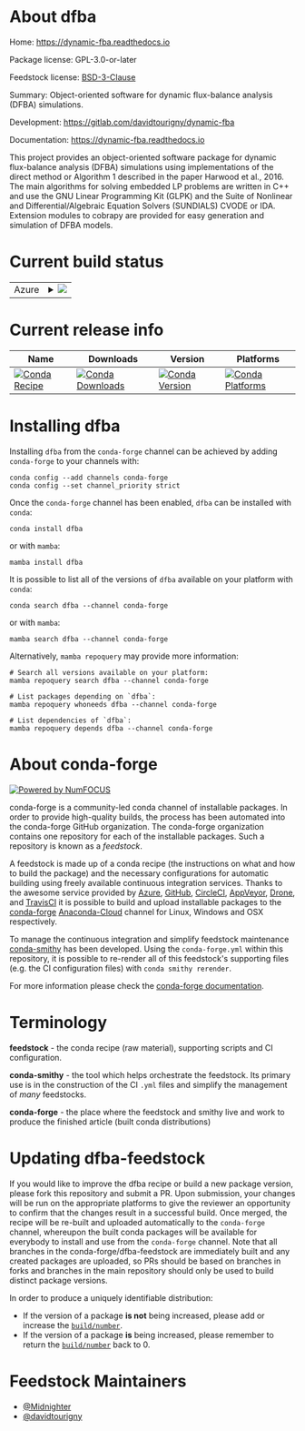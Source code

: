About dfba
==========

Home: https://dynamic-fba.readthedocs.io

Package license: GPL-3.0-or-later

Feedstock license: [BSD-3-Clause](https://github.com/conda-forge/dfba-feedstock/blob/main/LICENSE.txt)

Summary: Object-oriented software for dynamic flux-balance analysis (DFBA) simulations.

Development: https://gitlab.com/davidtourigny/dynamic-fba

Documentation: https://dynamic-fba.readthedocs.io

This project provides an object-oriented software package for dynamic flux-balance analysis (DFBA) simulations using implementations of the direct method or Algorithm 1 described in the paper Harwood et al., 2016. The main algorithms for solving embedded LP problems are written in C++ and use the GNU Linear Programming Kit (GLPK) and the Suite of Nonlinear and Differential/Algebraic Equation Solvers (SUNDIALS) CVODE or IDA. Extension modules to cobrapy are provided for easy generation and simulation of DFBA models.


Current build status
====================


<table>
    
  <tr>
    <td>Azure</td>
    <td>
      <details>
        <summary>
          <a href="https://dev.azure.com/conda-forge/feedstock-builds/_build/latest?definitionId=12376&branchName=main">
            <img src="https://dev.azure.com/conda-forge/feedstock-builds/_apis/build/status/dfba-feedstock?branchName=main">
          </a>
        </summary>
        <table>
          <thead><tr><th>Variant</th><th>Status</th></tr></thead>
          <tbody><tr>
              <td>linux_64_python3.10.____cpython</td>
              <td>
                <a href="https://dev.azure.com/conda-forge/feedstock-builds/_build/latest?definitionId=12376&branchName=main">
                  <img src="https://dev.azure.com/conda-forge/feedstock-builds/_apis/build/status/dfba-feedstock?branchName=main&jobName=linux&configuration=linux_64_python3.10.____cpython" alt="variant">
                </a>
              </td>
            </tr><tr>
              <td>linux_64_python3.7.____cpython</td>
              <td>
                <a href="https://dev.azure.com/conda-forge/feedstock-builds/_build/latest?definitionId=12376&branchName=main">
                  <img src="https://dev.azure.com/conda-forge/feedstock-builds/_apis/build/status/dfba-feedstock?branchName=main&jobName=linux&configuration=linux_64_python3.7.____cpython" alt="variant">
                </a>
              </td>
            </tr><tr>
              <td>linux_64_python3.8.____cpython</td>
              <td>
                <a href="https://dev.azure.com/conda-forge/feedstock-builds/_build/latest?definitionId=12376&branchName=main">
                  <img src="https://dev.azure.com/conda-forge/feedstock-builds/_apis/build/status/dfba-feedstock?branchName=main&jobName=linux&configuration=linux_64_python3.8.____cpython" alt="variant">
                </a>
              </td>
            </tr><tr>
              <td>linux_64_python3.9.____cpython</td>
              <td>
                <a href="https://dev.azure.com/conda-forge/feedstock-builds/_build/latest?definitionId=12376&branchName=main">
                  <img src="https://dev.azure.com/conda-forge/feedstock-builds/_apis/build/status/dfba-feedstock?branchName=main&jobName=linux&configuration=linux_64_python3.9.____cpython" alt="variant">
                </a>
              </td>
            </tr><tr>
              <td>osx_64_python3.10.____cpython</td>
              <td>
                <a href="https://dev.azure.com/conda-forge/feedstock-builds/_build/latest?definitionId=12376&branchName=main">
                  <img src="https://dev.azure.com/conda-forge/feedstock-builds/_apis/build/status/dfba-feedstock?branchName=main&jobName=osx&configuration=osx_64_python3.10.____cpython" alt="variant">
                </a>
              </td>
            </tr><tr>
              <td>osx_64_python3.7.____cpython</td>
              <td>
                <a href="https://dev.azure.com/conda-forge/feedstock-builds/_build/latest?definitionId=12376&branchName=main">
                  <img src="https://dev.azure.com/conda-forge/feedstock-builds/_apis/build/status/dfba-feedstock?branchName=main&jobName=osx&configuration=osx_64_python3.7.____cpython" alt="variant">
                </a>
              </td>
            </tr><tr>
              <td>osx_64_python3.8.____cpython</td>
              <td>
                <a href="https://dev.azure.com/conda-forge/feedstock-builds/_build/latest?definitionId=12376&branchName=main">
                  <img src="https://dev.azure.com/conda-forge/feedstock-builds/_apis/build/status/dfba-feedstock?branchName=main&jobName=osx&configuration=osx_64_python3.8.____cpython" alt="variant">
                </a>
              </td>
            </tr><tr>
              <td>osx_64_python3.9.____cpython</td>
              <td>
                <a href="https://dev.azure.com/conda-forge/feedstock-builds/_build/latest?definitionId=12376&branchName=main">
                  <img src="https://dev.azure.com/conda-forge/feedstock-builds/_apis/build/status/dfba-feedstock?branchName=main&jobName=osx&configuration=osx_64_python3.9.____cpython" alt="variant">
                </a>
              </td>
            </tr>
          </tbody>
        </table>
      </details>
    </td>
  </tr>
</table>

Current release info
====================

| Name | Downloads | Version | Platforms |
| --- | --- | --- | --- |
| [![Conda Recipe](https://img.shields.io/badge/recipe-dfba-green.svg)](https://anaconda.org/conda-forge/dfba) | [![Conda Downloads](https://img.shields.io/conda/dn/conda-forge/dfba.svg)](https://anaconda.org/conda-forge/dfba) | [![Conda Version](https://img.shields.io/conda/vn/conda-forge/dfba.svg)](https://anaconda.org/conda-forge/dfba) | [![Conda Platforms](https://img.shields.io/conda/pn/conda-forge/dfba.svg)](https://anaconda.org/conda-forge/dfba) |

Installing dfba
===============

Installing `dfba` from the `conda-forge` channel can be achieved by adding `conda-forge` to your channels with:

```
conda config --add channels conda-forge
conda config --set channel_priority strict
```

Once the `conda-forge` channel has been enabled, `dfba` can be installed with `conda`:

```
conda install dfba
```

or with `mamba`:

```
mamba install dfba
```

It is possible to list all of the versions of `dfba` available on your platform with `conda`:

```
conda search dfba --channel conda-forge
```

or with `mamba`:

```
mamba search dfba --channel conda-forge
```

Alternatively, `mamba repoquery` may provide more information:

```
# Search all versions available on your platform:
mamba repoquery search dfba --channel conda-forge

# List packages depending on `dfba`:
mamba repoquery whoneeds dfba --channel conda-forge

# List dependencies of `dfba`:
mamba repoquery depends dfba --channel conda-forge
```


About conda-forge
=================

[![Powered by
NumFOCUS](https://img.shields.io/badge/powered%20by-NumFOCUS-orange.svg?style=flat&colorA=E1523D&colorB=007D8A)](https://numfocus.org)

conda-forge is a community-led conda channel of installable packages.
In order to provide high-quality builds, the process has been automated into the
conda-forge GitHub organization. The conda-forge organization contains one repository
for each of the installable packages. Such a repository is known as a *feedstock*.

A feedstock is made up of a conda recipe (the instructions on what and how to build
the package) and the necessary configurations for automatic building using freely
available continuous integration services. Thanks to the awesome service provided by
[Azure](https://azure.microsoft.com/en-us/services/devops/), [GitHub](https://github.com/),
[CircleCI](https://circleci.com/), [AppVeyor](https://www.appveyor.com/),
[Drone](https://cloud.drone.io/welcome), and [TravisCI](https://travis-ci.com/)
it is possible to build and upload installable packages to the
[conda-forge](https://anaconda.org/conda-forge) [Anaconda-Cloud](https://anaconda.org/)
channel for Linux, Windows and OSX respectively.

To manage the continuous integration and simplify feedstock maintenance
[conda-smithy](https://github.com/conda-forge/conda-smithy) has been developed.
Using the ``conda-forge.yml`` within this repository, it is possible to re-render all of
this feedstock's supporting files (e.g. the CI configuration files) with ``conda smithy rerender``.

For more information please check the [conda-forge documentation](https://conda-forge.org/docs/).

Terminology
===========

**feedstock** - the conda recipe (raw material), supporting scripts and CI configuration.

**conda-smithy** - the tool which helps orchestrate the feedstock.
                   Its primary use is in the construction of the CI ``.yml`` files
                   and simplify the management of *many* feedstocks.

**conda-forge** - the place where the feedstock and smithy live and work to
                  produce the finished article (built conda distributions)


Updating dfba-feedstock
=======================

If you would like to improve the dfba recipe or build a new
package version, please fork this repository and submit a PR. Upon submission,
your changes will be run on the appropriate platforms to give the reviewer an
opportunity to confirm that the changes result in a successful build. Once
merged, the recipe will be re-built and uploaded automatically to the
`conda-forge` channel, whereupon the built conda packages will be available for
everybody to install and use from the `conda-forge` channel.
Note that all branches in the conda-forge/dfba-feedstock are
immediately built and any created packages are uploaded, so PRs should be based
on branches in forks and branches in the main repository should only be used to
build distinct package versions.

In order to produce a uniquely identifiable distribution:
 * If the version of a package **is not** being increased, please add or increase
   the [``build/number``](https://docs.conda.io/projects/conda-build/en/latest/resources/define-metadata.html#build-number-and-string).
 * If the version of a package **is** being increased, please remember to return
   the [``build/number``](https://docs.conda.io/projects/conda-build/en/latest/resources/define-metadata.html#build-number-and-string)
   back to 0.

Feedstock Maintainers
=====================

* [@Midnighter](https://github.com/Midnighter/)
* [@davidtourigny](https://github.com/davidtourigny/)

